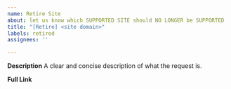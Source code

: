```yaml
---
name: Retire Site
about: let us know which SUPPORTED SITE should NO LONGER be SUPPORTED
title: "[Retire] <site domain>"
labels: retired
assignees: ''

---
```


<!--
** AdsBypasser DOES NOT bypass reCAPTCHA **

If FULL LINK is NOT provided in the description, the ticket will be CLOSED after 7 DAYS.

Steps to Follow:
1) Please have a look at the open issues, is there an existing ticket for the site OPEN...?
- if YES:
DO NOT open a NEW ticket for the same site.

- if NO:
DO open a NEW ticket, with the following information:

2. In the ticket title, please put the "site domain"
[Retire] <site domain>   : Request a site to be removed, due to domain expire.
-->

**Description**
A clear and concise description of what the request is.

**Full Link**

